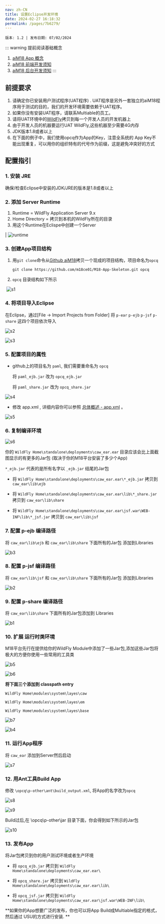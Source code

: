 ```yaml
---
nav: zh-CN
title: 设置Eclipse开发环境
date: 2024-02-27 16:18:32
permalink: /pages/7b6279/
---
```


`版本: 1.2 | 发布日期: 07/02/2024`

::: warning 提前阅读基础概念
1. [aiM18 App 概念](/pages/becaba/)
2. [aiM18 前端开发须知](/pages/ac081b/)
3. [aiM18 后台开发须知](/pages/211e7e/)
:::

##  前提要求

1. 请确定你已安装用户测试程序(UAT程序) . UAT程序是另外一套独立的aiM18程序用于测试的目的，我们的开发环境需要依赖于UAT程序。
2. 如果你没有安装UAT程序，请联系Multiable的员工。
3. 请将UAT环境中的[WildFly](/pages/becaba/#aim18-架构)拷贝到每一个开发人员的开发机器上
4. 由于开发人员的机器要运行UAT WildFly,这些机器至少需要4G内存
5. JDK版本1.8或者以上
6. 在下面的例子中，我们使用opcq作为App的Key，注意全系统的 App Key不能出现重复，可以用你的组织特有的代号作为前缀，这是避免冲突好的方式

## 配置指引

### 1. 安装 JRE

确保/检查Eclipse中安装的JDK/JRE的版本是1.8或者以上

### 2. 添加 Server Runtime

1. Runtime = WildFly Application Server 9.x
2. Home Directory = 拷贝到本机的WildFly所在的目录
3. 用这个Runtime在Eclispe中创建一个Server

| ![runtime](/assets/runtime.png) 

### 3. 创建App项目结构

1. 用`git clone`命令从[Github aiM18](https://github.com/m18ce01/M18-App-Skeleton)拷贝一个现成的项目结构，项目命名为`opcq`

   ```shell
   git clone https://github.com/m18ce01/M18-App-Skeleton.git opcq
   ```

2. `opcq` 目录结构如下所示

​      ![s1](/assets/s1.jpg)

### 4. 将项目导入Eclipse

在Eclipse，通过[File -> Import Projects from Folder] 将 `p-ear` `p-ejb` `p-jsf` `p-share` 这四个项目依次导入

![s2](/assets/s2.png)

![s3](/assets/s3.png)

### 5. 配置项目的属性

- github上的项目名为 `paml`, 我们需要重命名为 `opcq`

  将 `paml_ejb.jar` 改为 `opcq_ejb.jar`

  将 `paml_share.jar` 改为 `opcq_share.jar`

![s4](/assets/s4.png)

- 修改 app.xml , 详细内容你可以参照 [总体概述 - app.xml](/pages/becaba/#关于-app-xml) 。

![s5](/assets/s5.png)

### 6. 复制编译环境

![s6](/assets/s6.png)

你的 `WildFly Home\standalone\deployments\caw_ear.ear` 目录应该会比上面截图显示的有更多的Jar包 (取决于你的M18平台安装了多少个App)

`*_ejb.jar` 代表的是所有名字以 `_ejb.jar` 结尾的Jar包

- 将 `WildFly Home\standalone\deployments\caw_ear.ear\*_ejb.jar` 拷贝到 `caw_ear\lib\ejb`


- 将  `WildFly Home\standalone\deployments\caw_ear.ear\lib\*_share.jar` 拷贝到 `caw_ear\lib\share`


- 将  `WildFly Home\standalone\deployments\caw_ear.ear\jsf.war\WEB-INF\lib\*_jsf.jar` 拷贝到 `caw_ear\lib\jsf`

### 7. 配置 p-ejb 编译路径 

将 `caw_ear\lib\ejb` 和 `caw_ear\lib\share` 下面所有的Jar包 添加到Libraries

![b3](/assets/b3.jpg)

### 8. 配置 p-jsf 编译路径

将 `caw_ear\lib\jsf` 和 `caw_ear\lib\share` 下面所有的Jar包 添加到Libraries

![b2](/assets/b2.jpg)

### 9. 配置 p-share 编译路径

将 `caw_ear\lib\share` 下面所有的Jar包添加到 Libraries

![b1](/assets/b1.jpg)

### 10. 扩展 运行时类环境

M18平台先行在提供给你的WildFly Module中添加了一些Jar包,添加这些Jar包将极大的方便你使用一些常用的工具类

![b5](/assets/b5.jpg)

![b6](/assets/b6.jpg)

**将下面三个添加到 classpath entry**

`WildFly Home\modules\system\layes\caw`

`WildFly Home\modules\system\layes\em`

`WildFly Home\modules\system\layes\base`

![b7](/assets/b7.jpg)

![b4](/assets/b4.jpg)

### 11. 运行App程序

将 `caw_ear` 添加到Server然后启动

![s7](/assets/s7.jpg)

### 12. 用Ant工具Build App

修改 `\opcq\p-other\ant\build_output.xml`, 将App的名字改为`opcq`

![s8](/assets/s8.png)

![s9](/assets/s9.png)

Build过后,在 \opcq\p-other\jar 目录下面，你会得到如下所示的Jar包

![s10](/assets/s10.png)

### 13. 发布App

将Jar包拷贝到你的用户测试环境或者生产环境

- 将  `opcq_ejb.jar` 拷贝到 `WildFly Home\standalone\deployments\caw_ear.ear\`

- 将  `opcq_share.jar` 拷贝到 `WildFly Home\standalone\deployments\caw_ear.ear\lib\`

- 将  `opcq_jsf.jar` 拷贝到 `WildFly Home\standalone\deployments\caw_ear.ear\jsf.war\WEB-INF\lib\`

**如果你的App想要广泛的发布，你也可以将App Build成Multiable指定的格式，然后通过 USU的方式进行安装. ** 